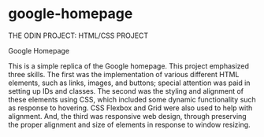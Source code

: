 # google-homepage
THE ODIN PROJECT: HTML/CSS PROJECT

Google Homepage

This is a simple replica of the Google homepage. This project emphasized three skills. The first was the implementation of various different HTML elements, such as links, images, and buttons; special attention was paid in setting up IDs and classes. The second was the styling and alignment of these elements using CSS, which included some dynamic functionality such as response to hovering. CSS Flexbox and Grid were also used to help with alignment. And, the third was responsive web design, through preserving the proper alignment and size of elements in response to window resizing.